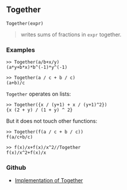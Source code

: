 ## Together

```
Together(expr)
```

> writes sums of fractions in `expr` together.

### Examples

```
>> Together(a/b+x/y)
(a*y+b*x)*b^(-1)*y^(-1)

>> Together(a / c + b / c)
(a+b)/c
```

`Together` operates on lists:

```
>> Together({x / (y+1) + x / (y+1)^2})
{x (2 + y) / (1 + y) ^ 2}
```

But it does not touch other functions:

```
>> Together(f(a / c + b / c))
f(a/c+b/c)

>> f(x)/x+f(x)/x^2//Together
f(x)/x^2+f(x)/x
```

### Github

* [Implementation of Together](https://github.com/axkr/symja_android_library/blob/master/symja_android_library/matheclipse-core/src/main/java/org/matheclipse/core/builtin/Algebra.java#L4207) 
